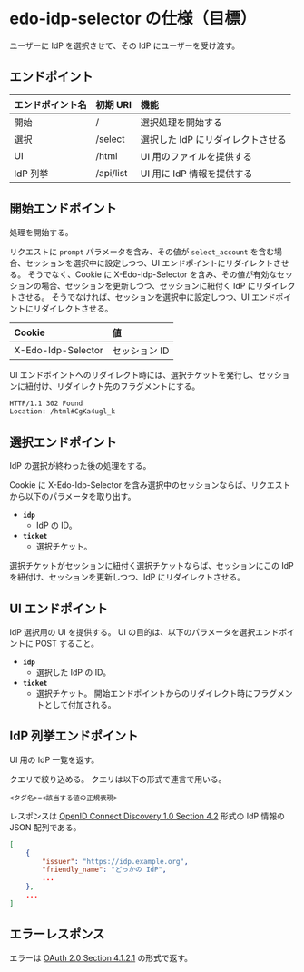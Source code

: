 <!--
Copyright 2015 realglobe, Inc.

Licensed under the Apache License, Version 2.0 (the "License");
you may not use this file except in compliance with the License.
You may obtain a copy of the License at

    http://www.apache.org/licenses/LICENSE-2.0

Unless required by applicable law or agreed to in writing, software
distributed under the License is distributed on an "AS IS" BASIS,
WITHOUT WARRANTIES OR CONDITIONS OF ANY KIND, either express or implied.
See the License for the specific language governing permissions and
limitations under the License.
-->


# edo-idp-selector の仕様（目標）

ユーザーに IdP を選択させて、その IdP にユーザーを受け渡す。


## エンドポイント

|エンドポイント名|初期 URI|機能|
|:--|:--|:--|
|開始|/|選択処理を開始する|
|選択|/select|選択した IdP にリダイレクトさせる|
|UI|/html|UI 用のファイルを提供する|
|IdP 列挙|/api/list|UI 用に IdP 情報を提供する|


## 開始エンドポイント

処理を開始する。

リクエストに `prompt` パラメータを含み、その値が `select_account` を含む場合、セッションを選択中に設定しつつ、UI エンドポイントにリダイレクトさせる。
そうでなく、Cookie に X-Edo-Idp-Selector を含み、その値が有効なセッションの場合、セッションを更新しつつ、セッションに紐付く IdP にリダイレクトさせる。
そうでなければ、セッションを選択中に設定しつつ、UI エンドポイントにリダイレクトさせる。

|Cookie|値|
|:--|:--|
|X-Edo-Idp-Selector|セッション ID|

UI エンドポイントへのリダイレクト時には、選択チケットを発行し、セッションに紐付け、リダイレクト先のフラグメントにする。

```html
HTTP/1.1 302 Found
Location: /html#CgKa4ugl_k
```

## 選択エンドポイント

IdP の選択が終わった後の処理をする。

Cookie に X-Edo-Idp-Selector を含み選択中のセッションならば、リクエストから以下のパラメータを取り出す。

* **`idp`**
    * IdP の ID。
* **`ticket`**
    * 選択チケット。

選択チケットがセッションに紐付く選択チケットならば、セッションにこの IdP を紐付け、セッションを更新しつつ、IdP にリダイレクトさせる。


## UI エンドポイント

IdP 選択用の UI を提供する。
UI の目的は、以下のパラメータを選択エンドポイントに POST すること。

* **`idp`**
    * 選択した IdP の ID。
* **`ticket`**
    * 選択チケット。
      開始エンドポイントからのリダイレクト時にフラグメントとして付加される。


## IdP 列挙エンドポイント

UI 用の IdP 一覧を返す。

クエリで絞り込める。
クエリは以下の形式で連言で用いる。

```
<タグ名>=<該当する値の正規表現>
````

レスポンスは [OpenID Connect Discovery 1.0 Section 4.2] 形式の IdP 情報の JSON 配列である。

```json
[
    {
        "issuer": "https://idp.example.org",
        "friendly_name": "どっかの IdP",
        ...
    },
    ...
]
```


## エラーレスポンス

エラーは [OAuth 2.0 Section 4.1.2.1] の形式で返す。


<!-- 参照 -->
[OAuth 2.0 Section 4.1.2.1]: http://tools.ietf.org/html/rfc6749#section-4.1.2.1
[OpenID Connect Discovery 1.0 Section 4.2]: http://openid.net/specs/openid-connect-discovery-1_0.html#ProviderConfigurationResponse
